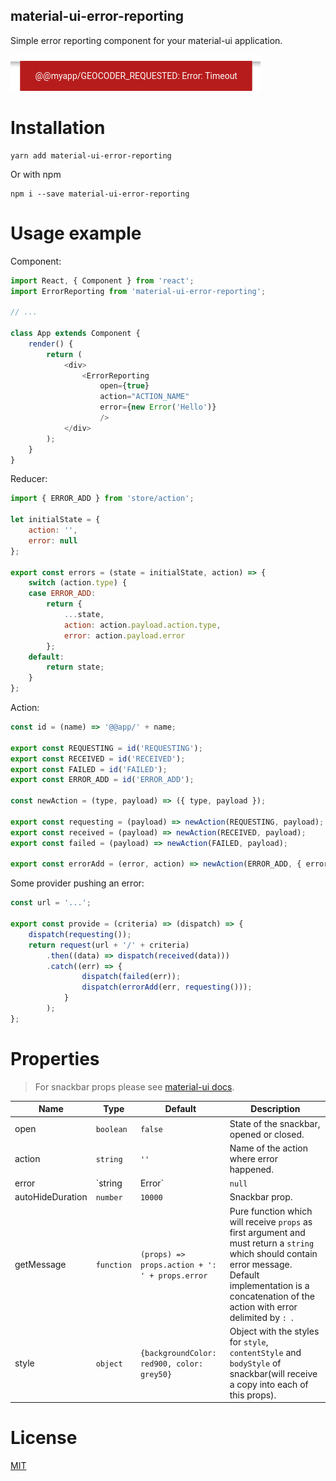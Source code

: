 material-ui-error-reporting
----------------------

Simple error reporting component for your material-ui application.

![Screenshot](screenshot.png)

# Installation

``` shell
yarn add material-ui-error-reporting
```

Or with npm

```shell
npm i --save material-ui-error-reporting
```

# Usage example

Component:

``` javascript
import React, { Component } from 'react';
import ErrorReporting from 'material-ui-error-reporting';

// ...

class App extends Component {
    render() {
        return (
            <div>
                <ErrorReporting
                    open={true}
                    action="ACTION_NAME"
                    error={new Error('Hello')}
                    />
            </div>
        );
    }
}
```

Reducer:

``` javascript
import { ERROR_ADD } from 'store/action';

let initialState = {
    action: '',
    error: null
};

export const errors = (state = initialState, action) => {
    switch (action.type) {
    case ERROR_ADD:
        return {
            ...state,
            action: action.payload.action.type,
            error: action.payload.error
        };
    default:
        return state;
    }
};
```

Action:

``` javascript
const id = (name) => '@@app/' + name;

export const REQUESTING = id('REQUESTING');
export const RECEIVED = id('RECEIVED');
export const FAILED = id('FAILED');
export const ERROR_ADD = id('ERROR_ADD');

const newAction = (type, payload) => ({ type, payload });

export const requesting = (payload) => newAction(REQUESTING, payload);
export const received = (payload) => newAction(RECEIVED, payload);
export const failed = (payload) => newAction(FAILED, payload);

export const errorAdd = (error, action) => newAction(ERROR_ADD, { error, action });
```

Some provider pushing an error:

``` javascript
const url = '...';

export const provide = (criteria) => (dispatch) => {
    dispatch(requesting());
    return request(url + '/' + criteria)
        .then((data) => dispatch(received(data)))
        .catch((err) => {
                dispatch(failed(err));
                dispatch(errorAdd(err, requesting()));
            }
        );
};
```

# Properties

> For snackbar props please see [material-ui docs](http://www.material-ui.com/#/components/snackbar).

| Name | Type | Default | Description |
| ---- | ---- | ------- | ----------- |
| open | `boolean` | `false` | State of the snackbar, opened or closed. |
| action | `string` | `''` | Name of the action where error happened. |
| error | `string|Error` | `null` | Actual error, it should have `toString()` method. |
| autoHideDuration | `number` | `10000` | Snackbar prop. |
| getMessage | `function` | `(props) => props.action + ': ' + props.error` | Pure function which will receive `props` as first argument and must return a `string` which should contain error message. Default implementation is a concatenation of the action with error delimited by `: `. |
| style | `object` | `{backgroundColor: red900, color: grey50}` | Object with the styles for `style`, `contentStyle` and `bodyStyle` of snackbar(will receive a copy into each of this props). |

# License

[MIT](/LICENSE)
